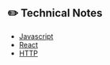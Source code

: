 ## :pencil2: Technical Notes

- [Javascript](https://github.com/summermmg/Technical-Note/tree/master/Notes/Javascript.md) 
- [React](https://github.com/summermmg/Technical-Note/tree/master/Notes/React.md) 
- [HTTP](https://github.com/summermmg/Technical-Note/tree/master/Notes/HTTP.md) 